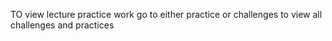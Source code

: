 TO view lecture practice work go to either practice or challenges to view all challenges and practices
